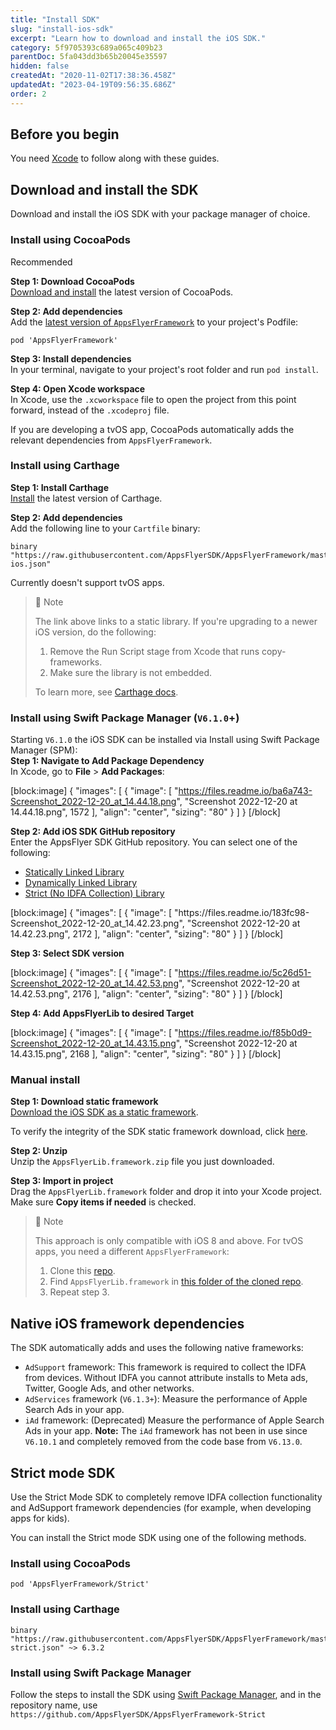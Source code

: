 ```yaml
---
title: "Install SDK"
slug: "install-ios-sdk"
excerpt: "Learn how to download and install the iOS SDK."
category: 5f9705393c689a065c409b23
parentDoc: 5fa043dd3b65b20045e35597
hidden: false
createdAt: "2020-11-02T17:38:36.458Z"
updatedAt: "2023-04-19T09:56:35.686Z"
order: 2
---
```

## Before you begin

You need [Xcode](https://developer.apple.com/xcode/resources) to follow along with these guides.

## Download and install the SDK

Download and install the iOS SDK with your package manager of choice.

### Install using CocoaPods

<div><span class="annotation-recommended">Recommended</span></div>

**Step 1: Download CocoaPods**  
[Download and install](https://guides.cocoapods.org/using/getting-started.html#installation) the latest version of CocoaPods.

**Step 2: Add dependencies**  
Add the [latest version of `AppsFlyerFramework`](https://cocoapods.org/pods/AppsFlyerFramework) to your project's Podfile:

```Podfile
pod 'AppsFlyerFramework'
```



**Step 3: Install dependencies**  
In your terminal, navigate to your project's root folder and run `pod install`.

**Step 4: Open Xcode workspace**  
In Xcode, use the `.xcworkspace` file to open the project from this point forward, instead of the `.xcodeproj` file.

If you are developing a tvOS app, CocoaPods automatically adds the relevant dependencies from `AppsFlyerFramework`.

### Install using Carthage

**Step 1: Install Carthage**  
[Install](https://github.com/Carthage/Carthage#installing-carthage) the latest version of Carthage.

**Step 2: Add dependencies**  
Add the following line to your `Cartfile` binary:

```Cartfile
binary "https://raw.githubusercontent.com/AppsFlyerSDK/AppsFlyerFramework/master/Carthage/appsflyer-ios.json"
```



Currently doesn't support tvOS apps.

> 📘 Note
> 
> The link above links to a static library. If you're upgrading to a newer iOS version, do the following:
> 
> 1. Remove the Run Script stage from Xcode that runs copy-frameworks.
> 2. Make sure the library is not embedded.
> 
> To learn more, see [Carthage docs](https://github.com/Carthage/Carthage#build-static-frameworks-to-speed-up-your-apps-launch-times).

### Install using Swift Package Manager (`V6.1.0`+)

Starting `V6.1.0` the iOS SDK can be installed via Install using Swift Package Manager (SPM):  
**Step 1: Navigate to Add Package Dependency**  
In Xcode, go to **File** > **Add Packages**:

[block:image]
{
  "images": [
    {
      "image": [
        "https://files.readme.io/ba6a743-Screenshot_2022-12-20_at_14.44.18.png",
        "Screenshot 2022-12-20 at 14.44.18.png",
        1572
      ],
      "align": "center",
      "sizing": "80"
    }
  ]
}
[/block]



**Step 2: Add iOS SDK GitHub repository**  
Enter the AppsFlyer SDK GitHub repository. You can select one of the following:  
<ul>
  <li><a href="https://github.com/AppsFlyerSDK/AppsFlyerFramework-Static" target="_blank">Statically Linked Library</a></li>
  <li><a href="https://github.com/AppsFlyerSDK/AppsFlyerFramework-Dynamic" target="_blank">Dynamically Linked Library</a></li>
  <li><a href="https://github.com/AppsFlyerSDK/AppsFlyerFramework-Strict" target="_blank">Strict (No IDFA Collection) Library</a></li>
</ul>
[block:image]
{
  "images": [
    {
      "image": [
        "https://files.readme.io/183fc98-Screenshot_2022-12-20_at_14.42.23.png",
        "Screenshot 2022-12-20 at 14.42.23.png",
        2172
      ],
      "align": "center",
      "sizing": "80"
    }
  ]
}
[/block]



**Step 3: Select SDK version** 

[block:image]
{
  "images": [
    {
      "image": [
        "https://files.readme.io/5c26d51-Screenshot_2022-12-20_at_14.42.53.png",
        "Screenshot 2022-12-20 at 14.42.53.png",
        2176
      ],
      "align": "center",
      "sizing": "80"
    }
  ]
}
[/block]



**Step 4: Add AppsFlyerLib to desired Target** 

[block:image]
{
  "images": [
    {
      "image": [
        "https://files.readme.io/f85b0d9-Screenshot_2022-12-20_at_14.43.15.png",
        "Screenshot 2022-12-20 at 14.43.15.png",
        2168
      ],
      "align": "center",
      "sizing": "80"
    }
  ]
}
[/block]



### Manual install

**Step 1: Download static framework**  
[Download the iOS SDK as a static framework](https://github.com/AppsFlyerSDK/AppsFlyerFramework/releases).

To verify the integrity of the SDK static framework download, click [here](https://support.appsflyer.com/hc/en-us/articles/115001224823#ios-sdk-checksums).

**Step 2: Unzip**  
Unzip the `AppsFlyerLib.framework.zip` file you just downloaded.

**Step 3: Import in project**  
Drag the `AppsFlyerLib.framework` folder and drop it into your Xcode project. Make sure **Copy items if needed** is checked.

> 📘 Note
> 
> This approach is only compatible with iOS 8 and above. For tvOS apps, you need a different `AppsFlyerFramework`:
> 
> 1. Clone this [repo](https://github.com/AppsFlyerSDK/AppsFlyerFramework).
> 2. Find `AppsFlyerLib.framework` in [this folder of the cloned repo](https://github.com/AppsFlyerSDK/AppsFlyerFramework/tree/master/tvOS).
> 3. Repeat step 3.

## Native iOS framework dependencies

The SDK automatically adds and uses the following native frameworks:

- `AdSupport` framework: This framework is required to collect the IDFA from devices. Without IDFA you cannot attribute installs to Meta ads, Twitter, Google Ads, and other networks.
- `AdServices` framework (`V6.1.3+`): Measure the performance of Apple Search Ads in your app.
- `iAd` framework: (Deprecated) Measure the performance of Apple Search Ads in your app. **Note:** The `iAd` framework has not been in use since `V6.10.1` and completely removed from the code base from `V6.13.0`.


## Strict mode SDK

Use the Strict Mode SDK to completely remove IDFA collection functionality and AdSupport framework dependencies (for example, when developing apps for kids).

You can install the Strict mode SDK using one of the following methods.

### Install using CocoaPods

```podfile
pod 'AppsFlyerFramework/Strict'
```



### Install using Carthage

```Cartfile
binary "https://raw.githubusercontent.com/AppsFlyerSDK/AppsFlyerFramework/master/Carthage/appsflyer-strict.json" ~> 6.3.2
```



### Install using Swift Package Manager

Follow the steps to install the SDK using [Swift Package Manager](https://dev.appsflyer.com/hc/docs/install-ios-sdk#install-using-swift-package-manager-v610), and in the repository name, use `https://github.com/AppsFlyerSDK/AppsFlyerFramework-Strict`